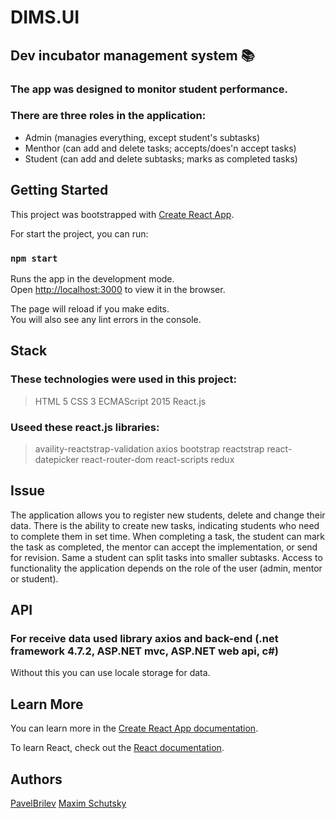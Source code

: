 # DIMS.UI 

## Dev incubator management system  :books:

### The app was designed to monitor student performance.

### There are three roles in the application:
- Admin (managies everything, except student's subtasks)
- Menthor (can add and delete tasks; accepts/does'n accept tasks)
- Student (can add and delete subtasks; marks as completed tasks)

## Getting Started

This project was bootstrapped with [Create React App](https://github.com/facebook/create-react-app).

For start the project, you can run:

### `npm start`

Runs the app in the development mode.<br>
Open [http://localhost:3000](http://localhost:3000) to view it in the browser.

The page will reload if you make edits.<br>
You will also see any lint errors in the console.

## Stack

### These technologies were used in this project:
> HTML 5
> CSS 3
> ECMAScript 2015
> React.js

### Useed these react.js libraries:
> availity-reactstrap-validation
> axios
> bootstrap
> reactstrap
> react-datepicker
> react-router-dom
> react-scripts
> redux

## Issue

The application allows you to register new students, delete and change their data. There is
the ability to create new tasks, indicating students who need to complete them in
set time. When completing a task, the student can mark the task as completed, 
the mentor can accept the implementation, or send for revision. Same
a student can split tasks into smaller subtasks. Access to functionality
the application depends on the role of the user (admin, mentor or student).

## API 

### For receive data used library axios and back-end (.net framework 4.7.2, ASP.NET mvc, ASP.NET web api, c#)

Without this you can use locale storage for data.
    
## Learn More

You can learn more in the [Create React App documentation](https://facebook.github.io/create-react-app/docs/getting-started).

To learn React, check out the [React documentation](https://reactjs.org/).

## Authors
[PavelBrilev](https://github.com/PavelBrilev)
[Maxim Schutsky](https://github.com/maximsan)